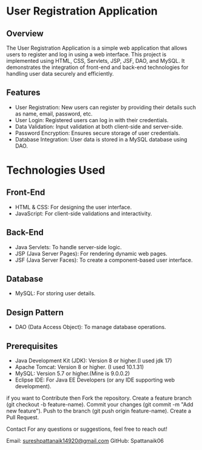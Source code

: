 User Registration Application
==============================
Overview
----------
The User Registration Application is a simple web application that allows users to register and log in using a web interface.
This project is implemented using HTML, CSS, Servlets, JSP, JSF, DAO, and MySQL. It demonstrates the integration of front-end and back-end technologies for handling user data securely and efficiently.

Features
---------
* User Registration: New users can register by providing their details such as name, email, password, etc.
* User Login: Registered users can log in with their credentials.
* Data Validation: Input validation at both client-side and server-side.
* Password Encryption: Ensures secure storage of user credentials.
* Database Integration: User data is stored in a MySQL database using DAO.




Technologies Used
=================
Front-End
--------
* HTML & CSS: For designing the user interface.
* JavaScript: For client-side validations and interactivity.

Back-End
--------
* Java Servlets: To handle server-side logic.
* JSP (Java Server Pages): For rendering dynamic web pages.
* JSF (Java Server Faces): To create a component-based user interface.
  
Database
-------
* MySQL: For storing user details.
  
Design Pattern
---------------
* DAO (Data Access Object): To manage database operations.

Prerequisites
----------
* Java Development Kit (JDK): Version 8 or higher.(I used jdk 17)
* Apache Tomcat: Version 8 or higher. (I used 10.1.31)
* MySQL: Version 5.7 or higher.(Mine is 9.0.0.2)
* Eclipse IDE: For Java EE Developers (or any IDE supporting web development).




if you want to Contribute then
  Fork the repository.
  Create a feature branch (git checkout -b feature-name).
  Commit your changes (git commit -m "Add new feature").
  Push to the branch (git push origin feature-name).
  Create a Pull Request.


Contact
For any questions or suggestions, feel free to reach out!

Email: sureshpattanaik14920@gmail.com
GitHub: Spattanaik06
